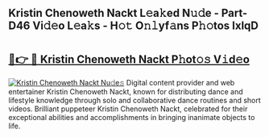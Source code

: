 ## Kristin Chenoweth Nackt L𝚎a𝚔ed N𝚞𝚍e - Part-D46 Vi𝚍𝚎o L𝚎a𝚔s - H𝚘𝚝 O𝚗𝚕yf𝚊ns P𝚑𝚘tos IxlqD

# <h2><a href="http://kf5r3a.oniu.top/?m=Kristin+Chenoweth+Nackt">🔗👉 🔴 Kristin Chenoweth Nackt P𝚑ot𝚘𝚜 V𝚒d𝚎o</a></h2>

[![Kristin Chenoweth Nackt Nu𝚍e𝚜](https://i.imgur.com/0qMVB7G.gif)](http://kf5r3a.oniu.top/?m=Kristin+Chenoweth+Nackt)
Digital content provider and web entertainer Kristin Chenoweth Nackt, known for distributing dance and lifestyle knowledge through solo and collaborative dance routines and short videos. Brilliant puppeteer Kristin Chenoweth Nackt, celebrated for their exceptional abilities and accomplishments in bringing inanimate objects to life.  
